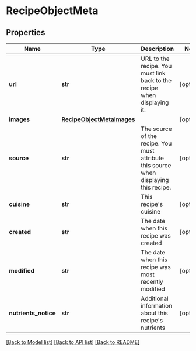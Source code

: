# RecipeObjectMeta

## Properties
Name | Type | Description | Notes
------------ | ------------- | ------------- | -------------
**url** | **str** | URL to the recipe. You must link back to the recipe when displaying it. | [optional] 
**images** | [**RecipeObjectMetaImages**](RecipeObjectMetaImages.md) |  | [optional] 
**source** | **str** | The source of the recipe. You must attribute this source when displaying this recipe. | [optional] 
**cuisine** | **str** | This recipe&#x27;s cuisine | [optional] 
**created** | **str** | The date when this recipe was created | [optional] 
**modified** | **str** | The date when this recipe was most recently modified | [optional] 
**nutrients_notice** | **str** | Additional information about this recipe&#x27;s nutrients | [optional] 

[[Back to Model list]](../README.md#documentation-for-models) [[Back to API list]](../README.md#documentation-for-api-endpoints) [[Back to README]](../README.md)

